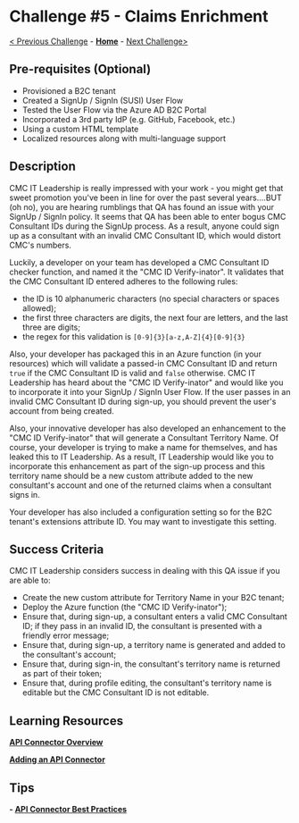 # Challenge \#5 - Claims Enrichment

[< Previous Challenge](./04-l14n.md) - **[Home](../readme.md)** - [Next Challenge>](./06-conditional-access.md)

## Pre-requisites (Optional)

- Provisioned a B2C tenant
- Created a SignUp / SignIn (SUSI) User Flow
- Tested the User Flow via the Azure AD B2C Portal
- Incorporated a 3rd party IdP (e.g. GitHub, Facebook, etc.)
- Using a custom HTML template
- Localized resources along with multi-language support

## Description

CMC IT Leadership is really impressed with your work - you might get that sweet promotion you've been in line for over the past several years....BUT (oh no), you are hearing rumblings that QA has found an issue with your SignUp / SignIn policy. It seems that QA has been able to enter bogus CMC Consultant IDs during the SignUp process. As a result, anyone could sign up as a consultant with an invalid CMC Consultant ID, which would distort CMC's numbers.

Luckily, a developer on your team has developed a CMC Consultant ID checker function, and named it the "CMC ID Verify-inator". It validates that the CMC Consultant ID entered adheres to the following rules:

- the ID is 10 alphanumeric characters (no special characters or spaces allowed);
- the first three characters are digits, the next four are letters, and the last three are digits;
- the regex for this validation is `[0-9]{3}[a-z,A-Z]{4}[0-9]{3}`

Also, your developer has packaged this in an Azure function (in your resources) which will validate a passed-in CMC Consultant ID and return `true` if the CMC Consultant ID is valid and `false` otherwise. CMC IT Leadership has heard about the "CMC ID Verify-inator" and would like you to incorporate it into your SignUp / SignIn User Flow. If the user passes in an invalid CMC Consultant ID during sign-up, you should prevent the user's account from being created.

Also, your innovative developer has also developed an enhancement to the "CMC ID Verify-inator" that will generate a Consultant Territory Name. Of course, your developer is trying to make a name for themselves, and has leaked this to IT Leadership. As a result, IT Leadership would like you to incorporate this enhancement as part of the sign-up process and this territory name should be a new custom attribute added to the new consultant's account and one of the returned claims when a consultant signs in.

Your developer has also included a configuration setting so for the B2C tenant's extensions attribute ID. You may want to investigate this setting.

## Success Criteria

CMC IT Leadership considers success in dealing with this QA issue if you are able to:

- Create the new custom attribute for Territory Name in your B2C tenant;
- Deploy the Azure function (the "CMC ID Verify-inator");
- Ensure that, during sign-up, a consultant enters a valid CMC Consultant ID; if they pass in an invalid ID, the consultant is presented with a friendly error message;
- Ensure that, during sign-up, a territory name is generated and added to the consultant's account;
- Ensure that, during sign-in, the consultant's territory name is returned as part of their token;
- Ensure that, during profile editing, the consultant's territory name is editable but the CMC Consultant ID is not editable.

## Learning Resources

**[API Connector Overview](https://docs.microsoft.com/en-us/azure/active-directory-b2c/api-connectors-overview)**

**[Adding an API Connector](https://docs.microsoft.com/en-us/azure/active-directory-b2c/add-api-connector)**

## Tips

**- [API Connector Best Practices](https://docs.microsoft.com/en-us/azure/active-directory-b2c/add-api-connector#best-practices-and-how-to-troubleshoot)**
